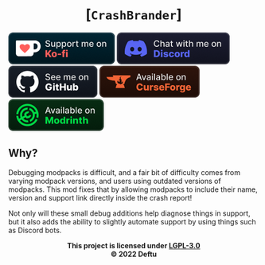 <div align="center">
<center>

# [`CrashBrander`]

</center>
</div>

[![Ko-Fi Badge](https://raw.githubusercontent.com/intergrav/devins-badges/v2/assets/cozy/donate/kofi-singular_64h.png)](https://ko-fi.com/Deftu)
[![Discord Badge](https://raw.githubusercontent.com/intergrav/devins-badges/v2/assets/cozy/social/discord-singular_64h.png)](https://shr.deftu.xyz/discord)
[![GitHub Badge](https://raw.githubusercontent.com/intergrav/devins-badges/v2/assets/cozy/social/github-singular_64h.png)](https://github.com/Deftu/CrashBrander)
[![CurseForge Badge](https://raw.githubusercontent.com/intergrav/devins-badges/v2/assets/cozy/available/curseforge_64h.png)](https://www.curseforge.com/minecraft/mc-mods/crashbrander)
[![Modrinth Badge](https://raw.githubusercontent.com/intergrav/devins-badges/v2/assets/cozy/available/modrinth_64h.png)](https://modrinth.com/mod/crashbrander)

## Why?
Debugging modpacks is difficult, and a fair bit of difficulty comes from varying modpack versions, and users using outdated versions of modpacks. This mod fixes that by allowing modpacks to include their name, version and support link directly inside the crash report!

Not only will these small debug additions help diagnose things in support, but it also adds the ability to slightly automate support by using things such as Discord bots.

<div align="center">
<center>

**This project is licensed under [LGPL-3.0][lgpl]**\
**&copy; 2022 Deftu**

</center>
</div>

[lgpl]: https://www.gnu.org/licenses/lgpl-3.0.en.html
